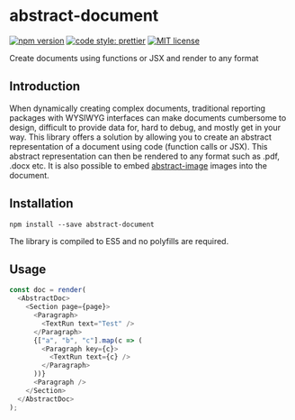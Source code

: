 # abstract-document

[![npm version][version-image]][version-url]
[![code style: prettier][prettier-image]][prettier-url]
[![MIT license][license-image]][license-url]

Create documents using functions or JSX and render to any format

## Introduction

When dynamically creating complex documents, traditional reporting packages with WYSIWYG interfaces can make documents cumbersome to design, difficult to provide data for, hard to debug, and mostly get in your way. This library offers a solution by allowing you to create an abstract representation of a document using code (function calls or JSX). This abstract representation can then be rendered to any format such as .pdf, .docx etc. It is also possible to embed [abstract-image] images into the document.

## Installation

`npm install --save abstract-document`

The library is compiled to ES5 and no polyfills are required.

## Usage

```js
const doc = render(
  <AbstractDoc>
    <Section page={page}>
      <Paragraph>
        <TextRun text="Test" />
      </Paragraph>
      {["a", "b", "c"].map(c => (
        <Paragraph key={c}>
          <TextRun text={c} />
        </Paragraph>
      ))}
      <Paragraph />
    </Section>
  </AbstractDoc>
);
```

[version-image]: https://img.shields.io/npm/v/abstract-document.svg?style=flat
[version-url]: https://www.npmjs.com/package/abstract-document
[license-image]: https://img.shields.io/github/license/dividab/abstract-visuals.svg?style=flat
[license-url]: https://opensource.org/licenses/MIT
[prettier-image]: https://img.shields.io/badge/code_style-prettier-ff69b4.svg?style=flat
[prettier-url]: https://github.com/prettier/prettier
[abstract-image]: https://www.npmjs.com/package/abstract-image
